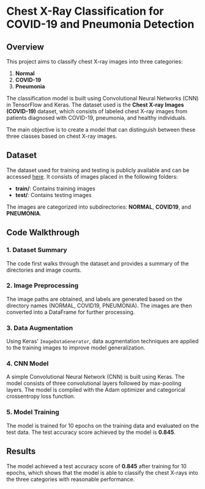 # Chest X-Ray Classification for COVID-19 and Pneumonia Detection

## Overview
This project aims to classify chest X-ray images into three categories: 
1. **Normal**
2. **COVID-19**
3. **Pneumonia** 

The classification model is built using Convolutional Neural Networks (CNN) in TensorFlow and Keras. The dataset used is the **Chest X-ray Images (COVID-19)** dataset, which consists of labeled chest X-ray images from patients diagnosed with COVID-19, pneumonia, and healthy individuals.

The main objective is to create a model that can distinguish between these three classes based on chest X-ray images.

## Dataset
The dataset used for training and testing is publicly available and can be accessed [here](https://www.kaggle.com/datasets/prashant268/chest-xray-covid19-pneumonia). It consists of images placed in the following folders:
- **train/**: Contains training images
- **test/**: Contains testing images

The images are categorized into subdirectories: **NORMAL**, **COVID19**, and **PNEUMONIA**.

## Code Walkthrough
### 1. Dataset Summary
The code first walks through the dataset and provides a summary of the directories and image counts.

### 2. Image Preprocessing
The image paths are obtained, and labels are generated based on the directory names (NORMAL, COVID19, PNEUMONIA). The images are then converted into a DataFrame for further processing.

### 3. Data Augmentation
Using Keras' `ImageDataGenerator`, data augmentation techniques are applied to the training images to improve model generalization.

### 4. CNN Model
A simple Convolutional Neural Network (CNN) is built using Keras. The model consists of three convolutional layers followed by max-pooling layers. The model is compiled with the Adam optimizer and categorical crossentropy loss function.

### 5. Model Training
The model is trained for 10 epochs on the training data and evaluated on the test data. The test accuracy score achieved by the model is **0.845**.

## Results
The model achieved a test accuracy score of **0.845** after training for 10 epochs, which shows that the model is able to classify the chest X-rays into the three categories with reasonable performance.
